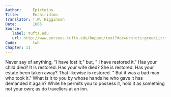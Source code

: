 ```yaml
---
Author:     Epictetus  
Title:      Enchiridion  
Translator: T.W. Higginson  
Date:       1865  
Source:
   label: tufts.edu
   url: http://www.perseus.tufts.edu/hopper/text?doc=urn:cts:greekLit:tlg0557.tlg002.perseus-eng2:1
Code:       twh  
Chapter: 11
---
```


Never say of anything, "I have lost it;" but, " I have restored it." Has your
child died? It is restored. Has your wife died? She is restored. Has your
estate been taken away? That likewise is restored. " But it was a bad man who
took it."  What is it to you by whose hands he who gave it has demanded it
again? While he permits you to possess it, hold it as something not your own;
as do travellers at an inn.


